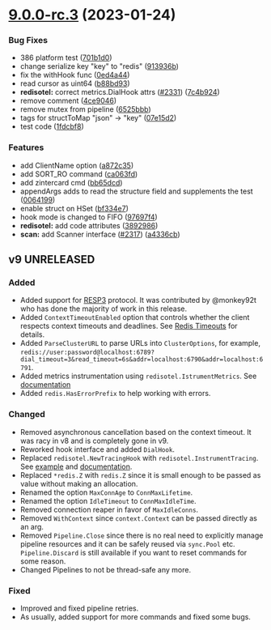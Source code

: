 # [9.0.0-rc.3](https://github.com/redis/go-redis/compare/v9.0.0-rc.2...v9.0.0-rc.3) (2023-01-24)


### Bug Fixes

* 386 platform test ([701b1d0](https://github.com/redis/go-redis/commit/701b1d0a8bc497c8dc55fb61bda05afde2dd073b))
* change serialize key "key" to "redis" ([913936b](https://github.com/redis/go-redis/commit/913936b4cd9ae131e4671d0960bf1f9e46e6b171))
* fix the withHook func ([0ed4a44](https://github.com/redis/go-redis/commit/0ed4a4420fddcbe897b3884ef637ece53ccc55b8))
* read cursor as uint64 ([b88bd93](https://github.com/redis/go-redis/commit/b88bd93662f55ff2d0b2353f5f79e7065464f982))
* **redisotel:** correct metrics.DialHook attrs ([#2331](https://github.com/redis/go-redis/issues/2331)) ([7c4b924](https://github.com/redis/go-redis/commit/7c4b92435024eef4429a30146fad28ec98085c5b))
* remove comment ([4ce9046](https://github.com/redis/go-redis/commit/4ce90461a5572395f0bffcf1e0eb5f17ae31ce11))
* remove mutex from pipeline ([6525bbb](https://github.com/redis/go-redis/commit/6525bbbaa157eaea40e363c462057a3ad29536a9))
* tags for structToMap "json" -> "key" ([07e15d2](https://github.com/redis/go-redis/commit/07e15d2876ccc88afcd0f344a3eed6a050ff1921))
* test code ([1fdcbf8](https://github.com/redis/go-redis/commit/1fdcbf86bbb390e4e689a35a391a4a4b3917216d))


### Features

* add ClientName option ([a872c35](https://github.com/redis/go-redis/commit/a872c35b1a9cbd19904010c105281ad15ab687ab))
* add SORT_RO command ([ca063fd](https://github.com/redis/go-redis/commit/ca063fd0adf0974504f4e9d7352e1b4d7b14cb61))
* add zintercard cmd ([bb65dcd](https://github.com/redis/go-redis/commit/bb65dcdf0903459ed341c87de34ad689632dceff))
* appendArgs adds to read the structure field and supplements the test ([0064199](https://github.com/redis/go-redis/commit/0064199323e408f0dafcd033460acb94a9ad9f4f))
* enable struct on HSet ([bf334e7](https://github.com/redis/go-redis/commit/bf334e773819574a898717f5a709e15cecaa43ff))
* hook mode is changed to FIFO ([97697f4](https://github.com/redis/go-redis/commit/97697f488fe5179542d07af72e031939fd854a99))
* **redisotel:** add code attributes ([3892986](https://github.com/redis/go-redis/commit/3892986f01959e1e71aee8710d9719400e0b1205))
* **scan:** add Scanner interface ([#2317](https://github.com/redis/go-redis/issues/2317)) ([a4336cb](https://github.com/redis/go-redis/commit/a4336cbd43a1e620cb8967bca27a678b9445bef8))



## v9 UNRELEASED

### Added

- Added support for [RESP3](https://github.com/antirez/RESP3/blob/master/spec.md) protocol. It was
  contributed by @monkey92t who has done the majority of work in this release.
- Added `ContextTimeoutEnabled` option that controls whether the client respects context timeouts
  and deadlines. See
  [Redis Timeouts](https://redis.uptrace.dev/guide/go-redis-debugging.html#timeouts) for details.
- Added `ParseClusterURL` to parse URLs into `ClusterOptions`, for example,
  `redis://user:password@localhost:6789?dial_timeout=3&read_timeout=6s&addr=localhost:6790&addr=localhost:6791`.
- Added metrics instrumentation using `redisotel.IstrumentMetrics`. See
  [documentation](https://redis.uptrace.dev/guide/go-redis-monitoring.html)
- Added `redis.HasErrorPrefix` to help working with errors.

### Changed

- Removed asynchronous cancellation based on the context timeout. It was racy in v8 and is
  completely gone in v9.
- Reworked hook interface and added `DialHook`.
- Replaced `redisotel.NewTracingHook` with `redisotel.InstrumentTracing`. See
  [example](example/otel) and
  [documentation](https://redis.uptrace.dev/guide/go-redis-monitoring.html).
- Replaced `*redis.Z` with `redis.Z` since it is small enough to be passed as value without making
  an allocation.
- Renamed the option `MaxConnAge` to `ConnMaxLifetime`.
- Renamed the option `IdleTimeout` to `ConnMaxIdleTime`.
- Removed connection reaper in favor of `MaxIdleConns`.
- Removed `WithContext` since `context.Context` can be passed directly as an arg.
- Removed `Pipeline.Close` since there is no real need to explicitly manage pipeline resources and
  it can be safely reused via `sync.Pool` etc. `Pipeline.Discard` is still available if you want to
  reset commands for some reason.
- Changed Pipelines to not be thread-safe any more.

### Fixed

- Improved and fixed pipeline retries.
- As usually, added support for more commands and fixed some bugs.
